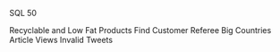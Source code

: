 SQL 50

Recyclable and Low Fat Products
Find Customer Referee
Big Countries
Article Views 
Invalid Tweets
